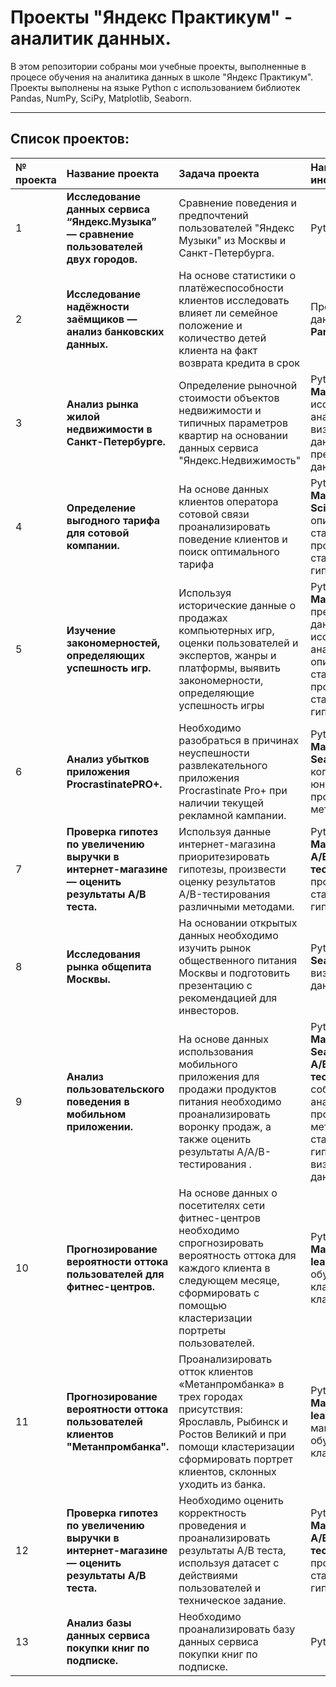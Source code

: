 # Проекты "Яндекс Практикум" - аналитик данных.

В этом репозитории собраны мои учебные проекты, выполненные в процесе обучения на аналитика данных в школе "Яндекс Практикум". 
Проекты выполнены на языке Python с использованием библиотек Pandas, NumPy, SciPy, Matplotlib, Seaborn.

---------------
## Список проектов: 
|№ проекта |Название проекта           |Задача проекта           |Навыки и инструменты         |Статус          |
|:---|:--------------------------|:------------------------|:----------------------------|:---------------|
|1|**Исследование данных сервиса “Яндекс.Музыка” — сравнение пользователей двух городов.** |Сравнение поведения и предпочтений пользователей "Яндекс Музыки" из Москвы и Санкт-Петербурга. | Python, **Pandas**      |Завершен  |
|2|**Исследование надёжности заёмщиков — анализ банковских данных.** |На основе статистики о платёжеспособности клиентов исследовать влияет ли семейное положение и количество детей клиента на факт возврата кредита в срок |Предобработка данных, Python, **Pandas**|Завершен  |
|3|**Анализ рынка жилой недвижимости в Санкт-Петербурге.** |Определение рыночной стоимости объектов недвижимости и типичных параметров квартир на основании данных сервиса "Яндекс.Недвижимость"| Python, **Pandas, Matplotlib**, исследовательский анализ данных, визуализация данных, предобработка данных. |Завершен  |
|4| **Определение выгодного тарифа для сотовой компании.**|На основе данных клиентов оператора сотовой связи проанализировать поведение клиентов и поиск оптимального тарифа| Python, **Pandas, Matplotlib, NumPy, SciPy,** описательная статистика, проверка статистических гипотез. |Завершен  |
|5| **Изучение закономерностей, определяющих успешность игр.** |Используя исторические данные о продажах компьютерных игр, оценки пользователей и экспертов, жанры и платформы, выявить закономерности, определяющие успешность игры | Python, **Pandas, Matplotlib, NumPy,** предобработка данных, исследовательский анализ данных, описательная статистика, проверка статистических гипотез. |Завершен  |
|6| **Анализ убытков приложения ProcrastinatePRO+.** |Необходимо разобраться в причинах неуспешности развлекательного приложения Procrastinate Pro+ при наличии текущей рекламной кампании.  | Python, **Pandas, Matplotlib, Seaborn,** когортный анализ, юнит-экономика, продуктовые метрики. |Завершен  |
|7| **Проверка гипотез по увеличению выручки в интернет-магазине — оценить результаты A/B теста.** |Используя данные интернет-магазина приоритезировать гипотезы, произвести оценку результатов A/B-тестирования различными методами.  | Python, **Pandas, Matplotlib, SciPy, A/B-тестирование,** проверка статистических гипотез. |Завершен  |
|8| **Исследования рынка общепита Москвы.** |На основании открытых данных необходимо изучить рынок общественного питания Москвы и подготовить презентацию с рекомендацией для инвесторов.  | Python, **Pandas, Seaborn, Plotly,** визуализация данных. |Завершен  |
|9| **Анализ пользовательского поведения в мобильном приложении.** |На основе данных использования мобильного приложения для продажи продуктов питания необходимо проанализировать воронку продаж, а также оценить результаты A/A/B-тестирования .  | Python, **Pandas, Matplotlib, Seaborn, Plotly, A/B-тестирование,** событийная аналитика, продуктовые метрики, проверка статистических гипотез, визуализация данных.  |Завершен  |
|10| **Прогнозирование вероятности оттока пользователей для фитнес-центров.** |На основе данных о посетителях сети фитнес-центров необходимо спрогнозировать вероятность оттока для каждого клиента в следующем месяце, сформировать с помощью кластеризации портреты пользователей. | Python, **Pandas, Matplotlib, Scikit-learn,** машинное обучение, классификация, кластеризация. |Завершен  |
|11| **Прогнозирование вероятности оттока пользователей клиентов "Метанпромбанка".** |Проанализировать отток клиентов «Метанпромбанка» в трех городах присутствия: Ярославль, Рыбинск и Ростов Великий и при помощи кластеризации сформировать портрет клиентов, склонных уходить из банка. | Python, **Pandas, Matplotlib, Scikit-learn,  Seaborn,** машинное обучение, кластеризация. |Завершен  |
|12| **Проверка гипотез по увеличению выручки в интернет-магазине — оценить результаты A/B теста.** |Необходимо оценить корректность проведения и проанализировать результаты A/B теста, используя датасет с действиями пользователей и техническое задание. | Python, **Pandas, Matplotlib, SciPy, A/B-тестирование,** проверка статистических гипотез. |Завершен  |
|13| **Анализ базы данных сервиса покупки книг по подписке.** |Необходимо проанализировать базу данных сервиса покупки книг по подписке.  | Python, **SQL**. |Завершен  |
